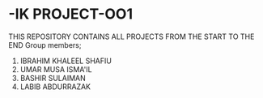 # -IK PROJECT-OO1
THIS REPOSITORY CONTAINS ALL PROJECTS FROM THE START TO THE END
Group members;
1. IBRAHIM KHALEEL SHAFIU
2. UMAR MUSA ISMA'IL
3. BASHIR SULAIMAN
4. LABIB ABDURRAZAK
